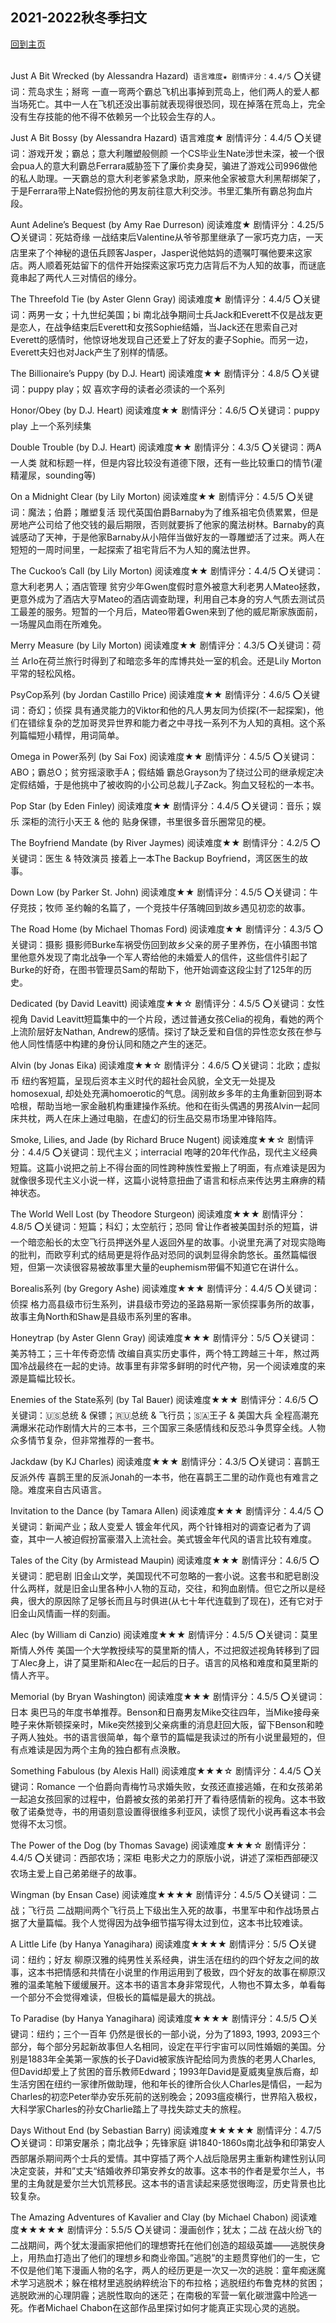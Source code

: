 ## 2021-2022秋冬季扫文
[回到主页](https://boheme130.github.io/Fiction.git.io/)
<br>
<br>


Just A Bit Wrecked (by Alessandra Hazard)```
	语言难度★
	剧情评分：4.4/5```
⭕️关键词：荒岛求生；掰弯
一直一弯两个霸总飞机出事掉到荒岛上，他们两人的爱人都当场死亡。其中一人在飞机还没出事前就表现得很恐同，现在掉落在荒岛上，完全没有生存技能的他不得不依赖另一个比较会生存的人。


Just A Bit Bossy (by Alessandra Hazard)
	语言难度★
	剧情评分：4.4/5
⭕️关键词：游戏开发；霸总；意大利雕塑般侧颜
一个CS毕业生Nate涉世未深，被一个很会pua人的意大利霸总Ferrara威胁签下了廉价卖身契，骗进了游戏公司996做他的私人助理。一天霸总的意大利老爹紧急求助，原来他全家被意大利黑帮绑架了，于是Ferrara带上Nate假扮他的男友前往意大利交涉。书里汇集所有霸总狗血片段。


Aunt Adeline’s Bequest (by Amy Rae Durreson)
	阅读难度★
	剧情评分：4.25/5
⭕️关键词：死姑奇缘
一战结束后Valentine从爷爷那里继承了一家巧克力店，一天店里来了个神秘的退伍兵顾客Jasper，Jasper说他姑妈的遗嘱叮嘱他要来这家店。两人顺着死姑留下的信件开始探索这家巧克力店背后不为人知的故事，而谜底竟串起了两代人三对情侣的缘分。

The Threefold Tie (by Aster Glenn Gray)
	阅读难度★
	剧情评分：4.4/5
⭕️关键词：两男一女；十九世纪美国；bi
南北战争期间士兵Jack和Everett不仅是战友更是恋人，在战争结束后Everett和女孩Sophie结婚，当Jack还在思索自己对Everett的感情时，他惊讶地发现自己还爱上了好友的妻子Sophie。而另一边，Everett夫妇也对Jack产生了别样的情感。


The Billionaire’s Puppy (by D.J. Heart)
	阅读难度★★
	剧情评分：4.8/5
⭕️关键词：puppy play；奴
喜欢字母的读者必须读的一个系列

Honor/Obey (by D.J. Heart)
	阅读难度★★
	剧情评分：4.6/5
⭕️关键词：puppy play
上一个系列续集


Double Trouble (by D.J. Heart)
	阅读难度★★
	剧情评分：4.3/5
⭕️关键词：两A一人类
就和标题一样，但是内容比较没有道德下限，还有一些比较重口的情节(灌精灌尿，sounding等)


On a Midnight Clear (by Lily Morton)
	阅读难度★★
	剧情评分：4.5/5
⭕️关键词：魔法；伯爵；雕塑复活
现代英国伯爵Barnaby为了维系祖宅负债累累，但是房地产公司给了他交钱的最后期限，否则就要拆了他家的魔法树林。Barnaby的真诚感动了天神，于是他家Barnaby从小陪伴当做好友的一尊雕塑活了过来。两人在短短的一周时间里，一起探索了祖宅背后不为人知的魔法世界。


The Cuckoo’s Call (by Lily Morton)
	阅读难度★★
	剧情评分：4.4/5
⭕️关键词：意大利老男人；酒店管理
贫穷少年Gwen度假时意外被意大利老男人Mateo拯救，更意外成为了酒店大亨Mateo的酒店调查助理，利用自己本身的穷人气质去测试员工最差的服务。短暂的一个月后，Mateo带着Gwen来到了他的威尼斯家族面前，一场腥风血雨在所难免。


Merry Measure (by Lily Morton)
	阅读难度★★
	剧情评分：4.3/5
⭕️关键词：荷兰
Arlo在荷兰旅行时得到了和暗恋多年的库博共处一室的机会。还是Lily Morton平常的轻松风格。


PsyCop系列 (by Jordan Castillo Price)
	阅读难度★★
	剧情评分：4.6/5
⭕️关键词：奇幻；侦探
具有通灵能力的Viktor和他的凡人男友同为侦探(不一起探案)，他们在错综复杂的芝加哥灵异世界和能力者之中寻找一系列不为人知的真相。这个系列篇幅短小精悍，用词简单。


Omega in Power系列 (by Sai Fox)
	阅读难度★★
	剧情评分：4.5/5
⭕️关键词：ABO；霸总O；贫穷摇滚歌手A；假结婚
霸总Grayson为了绕过公司的继承规定决定假结婚，于是他挑中了被收购的小公司总裁儿子Zack。狗血又轻松的一本书。


Pop Star (by Eden Finley)
	阅读难度★★
	剧情评分：4.4/5
⭕️关键词：音乐；娱乐
深柜的流行小天王 & 他的 贴身保镖，书里很多音乐圈常见的梗。


The Boyfriend Mandate (by River Jaymes)
	阅读难度★★
	剧情评分：4.2/5
⭕️关键词：医生 & 特效演员
接着上一本The Backup Boyfriend，湾区医生的故事。


Down Low (by Parker St. John)
	阅读难度★★
	剧情评分：4.5/5
⭕️关键词：牛仔竞技；牧师
圣约翰的名篇了，一个竞技牛仔落魄回到故乡遇见初恋的故事。


The Road Home (by Michael Thomas Ford)
	阅读难度★★
	剧情评分：4.3/5
⭕️关键词：摄影
摄影师Burke车祸受伤回到故乡父亲的房子里养伤，在小镇图书馆里他意外发现了南北战争一个军人寄给他的未婚爱人的信件，这些信件引起了Burke的好奇，在图书管理员Sam的帮助下，他开始调查这段尘封了125年的历史。


Dedicated (by David Leavitt)
	阅读难度★★☆
	剧情评分：4.5/5
⭕️关键词：女性视角
David Leavitt短篇集中的一个片段，透过普通女孩Celia的视角，看她的两个上流阶层好友Nathan, Andrew的感情。探讨了缺乏爱和自信的异性恋女孩在参与他人同性情感中构建的身份认同和随之产生的迷茫。


Alvin (by Jonas Eika)
	阅读难度★★☆
	剧情评分：4.6/5
⭕️关键词：北欧；虚拟币
纽约客短篇，呈现后资本主义时代的超社会风貌，全文无一处提及homosexual, 却处处充满homoerotic的气息。阔别故乡多年的主角重新回到哥本哈根，帮助当地一家金融机构重建操作系统。他和在街头偶遇的男孩Alvin一起同床共枕，两人在床上通过电脑，在虚幻的衍生品交易市场里冲锋陷阵。


Smoke, Lilies, and Jade (by Richard Bruce Nugent)
	阅读难度★★☆
	剧情评分：4.4/5
⭕️关键词：现代主义；interracial
咆哮的20年代作品，现代主义经典短篇。这篇小说把之前上不得台面的同性跨种族性爱搬上了明面，有点难读是因为就像很多现代主义小说一样，这篇小说特意扭曲了语言和标点来传达男主麻痹的精神状态。


The World Well Lost (by Theodore Sturgeon)
	阅读难度★★★
	剧情评分：4.8/5
⭕️关键词：短篇；科幻；太空航行；恐同
曾让作者被美国封杀的短篇，讲一个暗恋船长的太空飞行员押送外星人返回外星的故事。小说里充满了对现实隐晦的批判，而欧亨利式的结局更是将作品对恐同的讽刺显得余韵悠长。虽然篇幅很短，但第一次读很容易被故事里大量的euphemism带偏不知道它在讲什么。


Borealis系列 (by Gregory Ashe)
	阅读难度★★★
	剧情评分：4.4/5
⭕️关键词：侦探
格力高县级市衍生系列，讲县级市旁边的圣路易斯一家侦探事务所的故事，故事主角North和Shaw是县级市系列里的客串。


Honeytrap (by Aster Glenn Gray)
	阅读难度★★★
	剧情评分：5/5
⭕️关键词：美苏特工；三十年传奇恋情
改编自真实历史事件，两个特工跨越三十年，熬过两国冷战最终在一起的史诗。故事里有非常多鲜明的时代产物，另一个阅读难度的来源是篇幅比较长。


Enemies of the State系列 (by Tal Bauer)
	阅读难度★★★
	剧情评分：4.6/5
⭕️关键词：🇺🇸总统 & 保镖；🇷🇺总统 & 飞行员；🇸🇦王子 & 美国大兵
全程高潮充满爆米花动作剧情大片的三本书，三个国家三条感情线和反恐斗争贯穿全线。人物众多情节复杂，但非常推荐的一套书。


Jackdaw (by KJ Charles)
	阅读难度★★★
	剧情评分：4.3/5
⭕️关键词：喜鹊王反派外传
喜鹊王里的反派Jonah的一本书，他在喜鹊王二里的动作竟也有难言之隐。难度来自古风语言。


Invitation to the Dance (by Tamara Allen)
	阅读难度★★★
	剧情评分：4.4/5
⭕️关键词：新闻产业；敌人变爱人
镀金年代风，两个针锋相对的调查记者为了调查，其中一人被迫假扮富豪潜入上流社会。美式镀金年代风的语言比较有难度。


Tales of the City (by Armistead Maupin)
	阅读难度★★★
	剧情评分：4.6/5
⭕️关键词：肥皂剧
旧金山文学，美国现代不可忽略的一套小说。这套书和肥皂剧没什么两样，就是旧金山里各种小人物的互动，交往，和狗血剧情。但它之所以是经典，很大的原因除了足够长而且与时俱进(从七十年代连载到了现在)，还有它对于旧金山风情画一样的刻画。


Alec (by William di Canzio)
	阅读难度★★★
	剧情评分：4.5/5
⭕️关键词：莫里斯情人外传
美国一个大学教授续写的莫里斯的情人，不过把叙述视角转移到了园丁Alec身上，讲了莫里斯和Alec在一起后的日子。语言的风格和难度和莫里斯的情人齐平。


Memorial (by Bryan Washington)
	阅读难度★★★
	剧情评分：4.5/5
⭕️关键词：日本
奥巴马的年度书单推荐。Benson和日裔男友Mike交往四年，当Mike接母亲睦子来休斯顿探亲时，Mike突然接到父亲病重的消息赶回大阪，留下Benson和睦子两人独处。书的语言很简单，每个章节的篇幅是我读过的所有小说里最短的，但有点难读是因为两个主角的独白都有点涣散。


Something Fabulous (by Alexis Hall)
	阅读难度★★★☆
	剧情评分：4.4/5
⭕️关键词：Romance
一个伯爵向青梅竹马求婚失败，女孩还直接逃婚，在和女孩弟弟一起追女孩回家的过程中，伯爵被女孩的弟弟打开了看待感情新的视角。这本书致敬了诺桑觉寺，书的用语刻意设置得很维多利亚风，读惯了现代小说再看这本书会觉得不太习惯。


The Power of the Dog (by Thomas Savage)
	阅读难度★★★☆
	剧情评分：4.4/5
⭕️关键词：西部农场；深柜
电影犬之力的原版小说，讲述了深柜西部硬汉农场主爱上自己弟弟继子的故事。


Wingman (by Ensan Case)
	阅读难度★★★★
	剧情评分：4.5/5
⭕️关键词：二战；飞行员
二战期间两个飞行员上下级出生入死的故事，书里军中和作战场景占据了大量篇幅。我个人觉得因为战争细节描写得太过到位，这本书比较难读。


A Little Life (by Hanya Yanagihara)
	阅读难度★★★★
	剧情评分：5/5
⭕️关键词：纽约；好友
柳原汉雅的纯男性关系经典，讲生活在纽约的四个好友之间的故事，这本书把情感和共情在小说里的作用运用到了极致，四个好友的故事在柳原汉雅的温柔笔触下缓缓展开。这本书的语言本身非常现代，人物也不算太多，单看每一个部分不会觉得难读，但极长的篇幅是最大的挑战。


To Paradise (by Hanya Yanagihara)
	阅读难度★★★★
	剧情评分：4.5/5
⭕️关键词：纽约；三个一百年
仍然是很长的一部小说，分为了1893, 1993, 2093三个部分，每个部分另起新故事但人名相同，设定在平行宇宙可以同性婚姻的美国。分别是1883年全美第一家族的长子David被家族许配给同为贵族的老男人Charles, 但David却爱上了贫困的音乐教师Edward；1993年David是夏威夷皇族后裔，却生活穷困在纽约一家律所做助理，他和年长的律所合伙人Charles是情侣，一起为Charles的初恋Peter举办安乐死前的送别晚会；2093瘟疫横行，世界陷入极权，大科学家Charles的孙女Charlie踏上了寻找失踪丈夫的旅程。


Days Without End (by Sebastian Barry)
	阅读难度★★★★★
	剧情评分：4.7/5
⭕️关键词：印第安屠杀；南北战争；先锋家庭
讲1840-1860s南北战争和印第安人西部屠杀期间两个士兵的爱情。其中穿插了两个人战后隐居男主重新构建性别认同决定变装，并和”丈夫“结婚收养印第安养女的故事。这本书的作者是爱尔兰人，书里的主角就是爱尔兰大饥荒移民。这本书的语言读起来感觉很晦涩，历史背景也比较复杂。


The Amazing Adventures of Kavalier and Clay (by Michael Chabon)
	阅读难度★★★★★
	剧情评分：5.5/5
⭕️关键词：漫画创作；犹太；二战
在战火纷飞的二战期间，两个犹太漫画家把他们的理想寄托在他们创造的超级英雄——逃脱侠身上，用热血打造出了他们的理想乡和商业帝国。”逃脱”的主题贯穿他们的一生，它不仅是他们笔下漫画人物的名字，两人的经历更是一次又一次的逃脱：童年痴迷魔术学习逃脱术；躲在棺材里逃脱纳粹统治下的布拉格；逃脱纽约布鲁克林的贫困；逃脱欧洲的心理阴霾；逃脱性取向的迷茫；在南极的军营一氧化碳泄露中险逃一死。作者Michael Chabon在这部作品里探讨如何才能真正实现心灵的逃脱。

